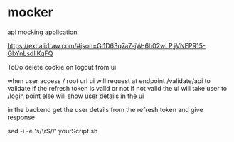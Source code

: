 # mocker
api mocking application

https://excalidraw.com/#json=Gl1D63q7a7-jW-6h02wLP,jVNEPR15-GbYnLsdliKqFQ

ToDo
delete cookie on logout from ui

when user access / root url ui will request at endpoint /validate/api to validate if the refresh token is valid or not
if not valid the ui will take user to /login point
else will show user details in the ui

in the backend get the user details from the refresh token and give response

sed -i -e 's/\r$//' yourScript.sh